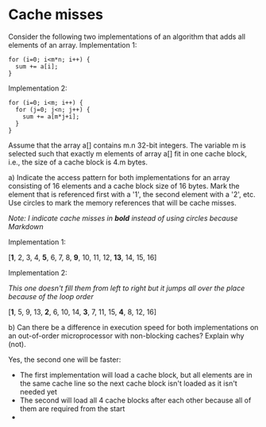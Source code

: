 # Cache misses
Consider the following two implementations of an algorithm that adds all elements of an array.
Implementation 1:
```
for (i=0; i<m*n; i++) {
  sum += a[i];
}
```
Implementation 2:
```
for (i=0; i<m; i++) {
  for (j=0; j<n; j++) {
    sum += a[m*j+i];
  }
}
```

Assume that the array a\[] contains m.n 32-bit integers. The variable m is selected such that
exactly m elements of array a\[] fit in one cache block, i.e., the size of a cache block is 4.m
bytes.

a) Indicate the access pattern for both implementations for an array consisting of 16 elements 
and a cache block size of 16 bytes. Mark the element that is referenced first with a '1', the second
element with a '2', etc. Use circles to mark the memory references that will be cache misses.

_Note: I indicate cache misses in **bold** instead of using circles because Markdown_

Implementation 1:

[**1**, 2, 3, 4, **5**, 6, 7, 8, **9**, 10, 11, 12, **13**, 14, 15, 16]

Implementation 2:

_This one doesn't fill them from left to right but it jumps all over the place because of the loop order_

[**1**, 5, 9, 13, **2**, 6, 10, 14, **3**, 7, 11, 15, **4**, 8, 12, 16]


b) Can there be a difference in execution speed for both implementations on an out-of-order
microprocessor with non-blocking caches? Explain why (not).

Yes, the second one will be faster:
- The first implementation will load a cache block, but all elements are in the same cache line so the next cache block isn't loaded as it isn't needed yet
- The second will load all 4 cache blocks after each other because all of them are required from the start
- 

